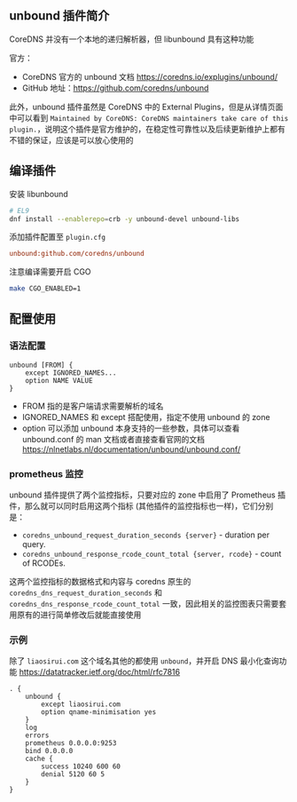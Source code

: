 ## unbound 插件简介

CoreDNS 并没有一个本地的递归解析器，但 libunbound 具有这种功能

官方：

- CoreDNS 官方的 unbound 文档  <https://coredns.io/explugins/unbound/>
- GitHub 地址：<https://github.com/coredns/unbound>

此外，unbound 插件虽然是 CoreDNS 中的 External Plugins，但是从详情页面中可以看到 `Maintained by CoreDNS: CoreDNS maintainers take care of this plugin.`，说明这个插件是官方维护的，在稳定性可靠性以及后续更新维护上都有不错的保证，应该是可以放心使用的

## 编译插件

安装 libunbound

```bash
# EL9
dnf install --enablerepo=crb -y unbound-devel unbound-libs
```

添加插件配置至 `plugin.cfg`

```ini
unbound:github.com/coredns/unbound
```

注意编译需要开启 CGO

```bash
make CGO_ENABLED=1
```

## 配置使用

### 语法配置

```corefile
unbound [FROM] {
    except IGNORED_NAMES...
    option NAME VALUE
}
```

- FROM 指的是客户端请求需要解析的域名
- IGNORED_NAMES 和 except 搭配使用，指定不使用 unbound 的 zone
- option 可以添加 unbound 本身支持的一些参数，具体可以查看 unbound.conf 的 man 文档或者直接查看官网的文档 <https://nlnetlabs.nl/documentation/unbound/unbound.conf/>

### prometheus 监控

unbound 插件提供了两个监控指标，只要对应的 zone 中启用了 Prometheus 插件，那么就可以同时启用这两个指标 (其他插件的监控指标也一样)，它们分别是：

- `coredns_unbound_request_duration_seconds {server}` - duration per query.
- `coredns_unbound_response_rcode_count_total {server, rcode}` - count of RCODEs.

这两个监控指标的数据格式和内容与 coredns 原生的 `coredns_dns_request_duration_seconds` 和 `coredns_dns_response_rcode_count_total` 一致，因此相关的监控图表只需要套用原有的进行简单修改后就能直接使用

### 示例

除了 `liaosirui.com` 这个域名其他的都使用 `unbound`，并开启 DNS 最小化查询功能 <https://datatracker.ietf.org/doc/html/rfc7816>

```corefile
. {
    unbound {
        except liaosirui.com
        option qname-minimisation yes
    }
    log
    errors
    prometheus 0.0.0.0:9253
    bind 0.0.0.0
    cache {
        success 10240 600 60
        denial 5120 60 5
    }
}
```


